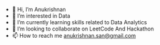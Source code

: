- 👋 Hi, I’m Anukrishnan
- 👀 I’m interested in Data 
- 🌱 I’m currently learning skills related to Data Analytics
- 💞️ I’m looking to collaborate on LeetCode And Hackathon
- 📫 How to reach me anukrishnan.san@gmail.com

<!---
anukrishnan10/anukrishnan10 is a ✨ special ✨ repository because its `README.md` (this file) appears on your GitHub profile.
You can click the Preview link to take a look at your changes.
--->

